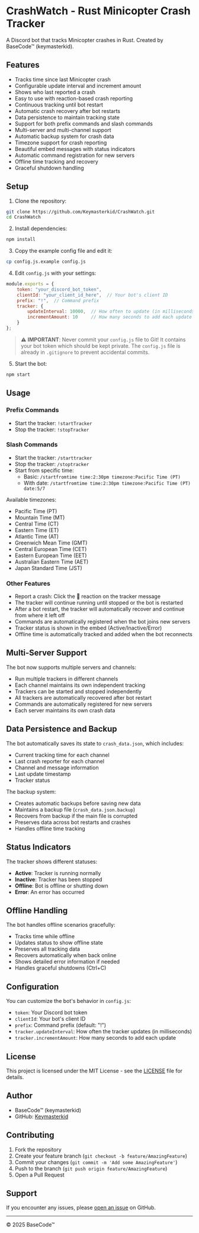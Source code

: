 # CrashWatch - Rust Minicopter Crash Tracker

A Discord bot that tracks Minicopter crashes in Rust. Created by BaseCode™ (keymasterkid).

## Features

- Tracks time since last Minicopter crash
- Configurable update interval and increment amount
- Shows who last reported a crash
- Easy to use with reaction-based crash reporting
- Continuous tracking until bot restart
- Automatic crash recovery after bot restarts
- Data persistence to maintain tracking state
- Support for both prefix commands and slash commands
- Multi-server and multi-channel support
- Automatic backup system for crash data
- Timezone support for crash reporting
- Beautiful embed messages with status indicators
- Automatic command registration for new servers
- Offline time tracking and recovery
- Graceful shutdown handling

## Setup

1. Clone the repository:
```bash
git clone https://github.com/Keymasterkid/CrashWatch.git
cd CrashWatch
```

2. Install dependencies:
```bash
npm install
```

3. Copy the example config file and edit it:
```bash
cp config.js.example config.js
```

4. Edit `config.js` with your settings:
```javascript
module.exports = {
    token: "your_discord_bot_token",
    clientId: "your_client_id_here",  // Your bot's client ID
    prefix: "!",  // Command prefix
    tracker: {
        updateInterval: 10000,  // How often to update (in milliseconds)
        incrementAmount: 10     // How many seconds to add each update
    }
};
```

> ⚠️ **IMPORTANT**: Never commit your `config.js` file to Git! It contains your bot token which should be kept private. The `config.js` file is already in `.gitignore` to prevent accidental commits.

5. Start the bot:
```bash
npm start
```

## Usage

### Prefix Commands
- Start the tracker: `!startTracker`
- Stop the tracker: `!stopTracker`

### Slash Commands
- Start the tracker: `/starttracker`
- Stop the tracker: `/stoptracker`
- Start from specific time: 
  - Basic: `/startfromtime time:2:30pm timezone:Pacific Time (PT)`
  - With date: `/startfromtime time:2:30pm timezone:Pacific Time (PT) date:5/7`

Available timezones:
- Pacific Time (PT)
- Mountain Time (MT)
- Central Time (CT)
- Eastern Time (ET)
- Atlantic Time (AT)
- Greenwich Mean Time (GMT)
- Central European Time (CET)
- Eastern European Time (EET)
- Australian Eastern Time (AET)
- Japan Standard Time (JST)

### Other Features
- Report a crash: Click the 🔄 reaction on the tracker message
- The tracker will continue running until stopped or the bot is restarted
- After a bot restart, the tracker will automatically recover and continue from where it left off
- Commands are automatically registered when the bot joins new servers
- Tracker status is shown in the embed (Active/Inactive/Error)
- Offline time is automatically tracked and added when the bot reconnects

## Multi-Server Support

The bot now supports multiple servers and channels:
- Run multiple trackers in different channels
- Each channel maintains its own independent tracking
- Trackers can be started and stopped independently
- All trackers are automatically recovered after bot restart
- Commands are automatically registered for new servers
- Each server maintains its own crash data

## Data Persistence and Backup

The bot automatically saves its state to `crash_data.json`, which includes:
- Current tracking time for each channel
- Last crash reporter for each channel
- Channel and message information
- Last update timestamp
- Tracker status

The backup system:
- Creates automatic backups before saving new data
- Maintains a backup file (`crash_data.json.backup`)
- Recovers from backup if the main file is corrupted
- Preserves data across bot restarts and crashes
- Handles offline time tracking

## Status Indicators

The tracker shows different statuses:
- **Active**: Tracker is running normally
- **Inactive**: Tracker has been stopped
- **Offline**: Bot is offline or shutting down
- **Error**: An error has occurred

## Offline Handling

The bot handles offline scenarios gracefully:
- Tracks time while offline
- Updates status to show offline state
- Preserves all tracking data
- Recovers automatically when back online
- Shows detailed error information if needed
- Handles graceful shutdowns (Ctrl+C)

## Configuration

You can customize the bot's behavior in `config.js`:

- `token`: Your Discord bot token
- `clientId`: Your bot's client ID
- `prefix`: Command prefix (default: "!")
- `tracker.updateInterval`: How often the tracker updates (in milliseconds)
- `tracker.incrementAmount`: How many seconds to add each update

## License

This project is licensed under the MIT License - see the [LICENSE](LICENSE) file for details.

## Author

- BaseCode™ (keymasterkid)
- GitHub: [Keymasterkid](https://github.com/Keymasterkid)

## Contributing

1. Fork the repository
2. Create your feature branch (`git checkout -b feature/AmazingFeature`)
3. Commit your changes (`git commit -m 'Add some AmazingFeature'`)
4. Push to the branch (`git push origin feature/AmazingFeature`)
5. Open a Pull Request

## Support

If you encounter any issues, please [open an issue](https://github.com/Keymasterkid/CrashWatch/issues) on GitHub.

---

© 2025 BaseCode™ 